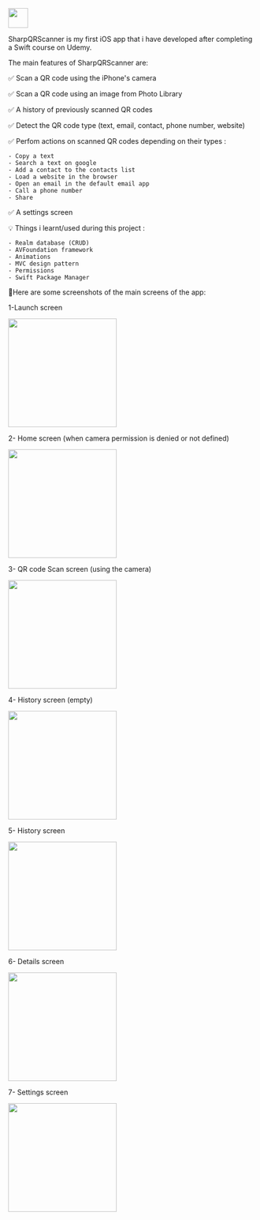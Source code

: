 <img src="https://user-images.githubusercontent.com/38911299/222613741-342b6958-1398-4437-92c5-6eb372b99e33.png" width="40">

SharpQRScanner is my first iOS app that i have developed after completing a Swift course on Udemy.

The main features of SharpQRScanner are:

✅ Scan a QR code using the iPhone's camera

✅ Scan a QR code using an image from Photo Library

✅ A history of previously scanned QR codes

✅ Detect the QR code type (text, email, contact, phone number, website)

✅ Perfom actions on scanned QR codes depending on their types : 

    - Copy a text
    - Search a text on google
    - Add a contact to the contacts list
    - Load a website in the browser
    - Open an email in the default email app
    - Call a phone number
    - Share
    
✅ A settings screen
    
    
💡 Things i learnt/used during this project :

    - Realm database (CRUD)
    - AVFoundation framework
    - Animations
    - MVC design pattern
    - Permissions
    - Swift Package Manager
    
    

📱Here are some screenshots of the main screens of the app: 

1-Launch screen

<img src="https://user-images.githubusercontent.com/38911299/222610573-a0af4d6a-7aed-46e3-9230-dd4f425c40be.PNG" width="220">

2- Home screen (when camera permission is denied or not defined)

<img src="https://user-images.githubusercontent.com/38911299/222611679-10c9a553-92b0-4163-8734-bbbf572e8651.PNG" width="220">

3- QR code Scan screen (using the camera)

<img src="https://user-images.githubusercontent.com/38911299/222611749-7ee2eaaf-ebba-4705-9fd9-9cca32791f2d.PNG" width="220">

4- History screen (empty)

<img src="https://user-images.githubusercontent.com/38911299/222611817-29de645a-543b-4254-90c3-7d09b1b41ece.PNG" width="220">

5- History screen

<img src="https://user-images.githubusercontent.com/38911299/222612141-9cc85281-5b98-4b61-9829-18ee1f3134f4.jpeg" width="220">

6- Details screen

<img src="https://user-images.githubusercontent.com/38911299/222611862-5ddc390f-3bef-4fb8-b5ec-b8b459eabfb5.PNG" width="220">

7- Settings screen

<img src="https://user-images.githubusercontent.com/38911299/222611892-88a05b2b-6f12-4552-803b-30aab350a1bd.PNG" width="220">




